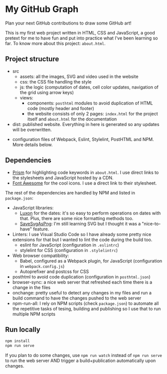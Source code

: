 # My GitHub Graph
Plan your next GitHub contributions to draw some GitHub art!

This is my first web project written in HTML, CSS and JavaScript, a good pretext for me to have fun and put into practice what I've been learning so far. To know more about this project: ```about.html```.

## Project structure

* src
  * assets: all the images, SVG and video used in the website
  * css: the CSS file handling the style
  * js: the logic (computation of dates, cell color updates, navigation of the grid using arrow keys)
  * views:
    * components: ```posthtml``` modules to avoid duplication of HTML code (mostly header and footer)
    * the website consists of only 2 pages: ```index.html``` for the project itself and ```about.html``` for the documentation
* dist: published website. Everything in here is generated so any updates will be overwritten.

+ configuration files of Webpack, Eslint, Stylelint, PostHTML and NPM. More details below.
    
## Dependencies

* [Prism](https://prismjs.com) for highlighting code keywords in ```about.html```. I use direct links to the stylesheets and JavaScript hosted by a CDN.
* [Font Awesome](https://fontawesome.com) for the cool icons. I use a direct link to their stylesheet.

The rest of the dependencies are handled by NPM and listed in ```package.json```:
* JavaScript libraries:
  * [Luxon](https://moment.github.io/luxon) for the dates: it's so easy to perform operations on dates with that. Plus, there are some nice formatting methods too.
  * [SaveSvgAsPng](https://github.com/exupero/saveSvgAsPng): I'm still learning SVG but I thought it was a "nice-to-have" feature.
* Linters: I use Visual Studio Code so I have already some pretty nice extensions for that but I wanted to lint the code during the build too.
  * eslint for JavaScript (configuration in ```.eslintrc```)
  * stylelint for CSS (configuration in ```.stylelintrc```)
* Web browser compatibility:
  * Babel, configured as a Webpack plugin, for JavaScript (configuration in ```webpack.config.js```)
  * Autoprefixer and postcss for CSS
* posthtml to avoid code duplication (configuration in ```posthtml.json```)
* browser-sync: a nice web server that refreshed each time there is a change in the files
* onchange: pretty useful to detect any changes in my files and run a build command to have the changes pushed to the web server
* npm-run-all: I rely on NPM scripts (check ```package.json```) to automate all the repetitive tasks of tesing, building and publishing so I use that to run multiple NPM scripts

## Run locally

```bash
npm install
npm run serve
```

If you plan to do some changes, use ```npm run watch``` instead of ```npm run serve``` to run the web server AND trigger a build+publication automatically upon changes.
